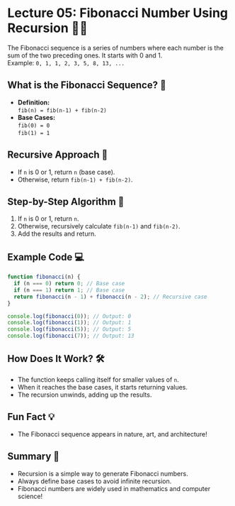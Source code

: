 # Lecture 05: Fibonacci Number Using Recursion 🐚🔢

The Fibonacci sequence is a series of numbers where each number is the sum of the two preceding ones. It starts with 0 and 1.  
Example: `0, 1, 1, 2, 3, 5, 8, 13, ...`

## What is the Fibonacci Sequence? 🤔

- **Definition:**  
  `fib(n) = fib(n-1) + fib(n-2)`
- **Base Cases:**  
  `fib(0) = 0`  
  `fib(1) = 1`

## Recursive Approach 🔁

- If `n` is 0 or 1, return `n` (base case).
- Otherwise, return `fib(n-1) + fib(n-2)`.

## Step-by-Step Algorithm 📝

1. If `n` is 0 or 1, return `n`.
2. Otherwise, recursively calculate `fib(n-1)` and `fib(n-2)`.
3. Add the results and return.

## Example Code 💻

```javascript
function fibonacci(n) {
  if (n === 0) return 0; // Base case
  if (n === 1) return 1; // Base case
  return fibonacci(n - 1) + fibonacci(n - 2); // Recursive case
}

console.log(fibonacci(0)); // Output: 0
console.log(fibonacci(1)); // Output: 1
console.log(fibonacci(5)); // Output: 5
console.log(fibonacci(7)); // Output: 13
```

## How Does It Work? 🛠️

- The function keeps calling itself for smaller values of `n`.
- When it reaches the base cases, it starts returning values.
- The recursion unwinds, adding up the results.

## Fun Fact 💡

- The Fibonacci sequence appears in nature, art, and architecture!

## Summary 🎉

- Recursion is a simple way to generate Fibonacci numbers.
- Always define base cases to avoid infinite recursion.
- Fibonacci numbers are widely used in mathematics and computer science!